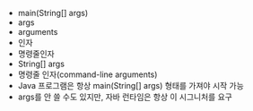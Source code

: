 - main(String[] args)
- args
- arguments
- 인자
- 명령줄인자
- String[] args
- 명령줄 인자(command-line arguments)
- Java 프로그램은 항상 main(String[] args) 형태를 가져야 시작 가능
- args를 안 쓸 수도 있지만, 자바 런타임은 항상 이 시그니처를 요구
